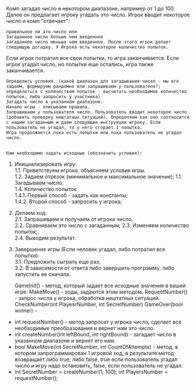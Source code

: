 Комп загадал число в некотором диапазоне, например от 1 до 100. Далее он предлагает игроку угадать это число. Игрок вводит некоторое число и комп "отвечает":

    правильное ли это число или
    Загаданное число больше чем введенное
    загаданное число меньше чем введенное. После этого игрок делает следующую догадку. У Игрока есть некоторое количество попыток.

Если игрок потратил все свои попытки, то игра заканчивается. Если игрок угадал число, но попытки еще остались, игра также заканчивается.

    Определить условия. (какой диапазон для загадывания чисел - мы его задаем, формируем рандомно или запрашиваем у пользователя?; определиться с количеством попыток - высчитать необходимое количество попыток, либо запросить у участника)
    Загадать число в указанном диапазоне.
    Начало игры - описываем правила.
    Запрашиваем у пользователя число. Пользователь вводит некоторое число (добавить проверку нештатных ситуаций). Определяем как оно соотносится с нашим загаданным и даем следующие инструкции игроку. Если пользователь не угадал, то у него сгорает 1 попытка.
    Игра продолжается пока есть попытки или пока пользователь не угадал число.


    Нам необходимо задать исходные (обозначить условия):
1. Инициализировать игру:   
    1.1. Приветствуем игрока, объясняем условия игры.   
    1.2. Задаем отрезок (минимальное и максимальное значение);
    1.1. Загадываем число.  
    1.4. Количество попыток.    
        1.4.1. Первый способ - задать как константы;  
        1.4.2. Второй способ - запросить у игрока;
2. Делаем ход:  
    2.1. Запрашиваем и получаем от игрока число.    
    2.2. Сравниваем это число с загаданным; 
    2.3. Изменяем количество попыток;   
    2.4. Выводим результат.
3. Завершение игры (Если человек угадал, либо потратил все попытки):    
    3.1. Предложить сыграть еще раз;   
    3.2. В зависимости от ответа либо завершить программу, либо запустить ее сначала.

    GameInit() - метод, который задает все исходные значения в вашей игре.
    MakeMove() - ходы, задаются этим методом.
    RequestNumber() - запрос числа у игрока, обработка нештатных ситуаций.
    CheckNumber(int PlayesrNumber, int SecretNumber)
    GameOver(bool winner) -

* int requestNumber() - метод запросит у игрока число, сделает все необходимые преобразования и вернет нам это число. 
* int createNumber(int leftBound, int rightBound) - загадает число в указанном диапазоне и вернет его нам. 
* bool MakeMove(int SecretNumber, int CountOfAttempts) - метод, в котором запрограммирован 1 игровой ход, в результате метод      возвращает либо true, либо false. true если пользователь угадал число и игру надо остановить, false, если пользователь не угадал.
* int SecretNumber = createNumber(1, 100); int PlayersNumber = requestNumber();
